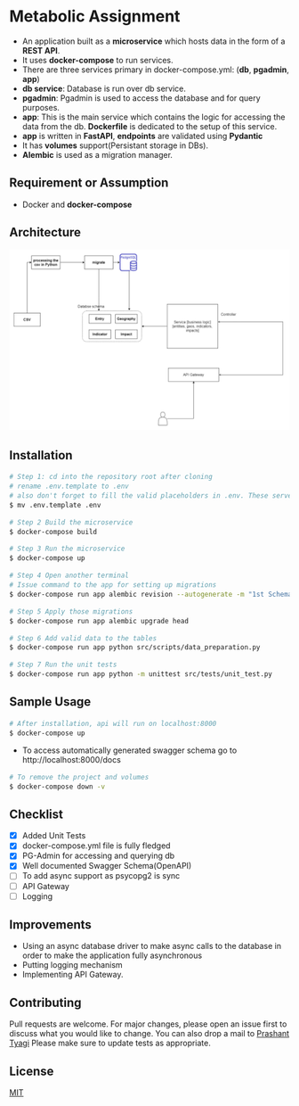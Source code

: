 # Metabolic Assignment

* An application built as a **microservice** which hosts data in the form of a **REST API**.
* It uses **docker-compose** to run services.
* There are three services primary in docker-compose.yml: (**db**, **pgadmin**, **app**)
* **db service**: Database is run over db service.
* **pgadmin**: Pgadmin is used to access the database and for query purposes.
* **app**: This is the main service which contains the logic for accessing the data from the db. **Dockerfile** is dedicated to the setup of this service.
* **app** is written in **FastAPI**, **endpoints** are validated using **Pydantic**
* It has **volumes** support(Persistant storage in DBs).
* **Alembic** is used as a migration manager.

## Requirement or Assumption
* Docker and **docker-compose**
 
## Architecture
 ![pipeline_daltix_cli](architecture/diagram.png)


## Installation

```bash
# Step 1: cd into the repository root after cloning
# rename .env.template to .env
# also don't forget to fill the valid placeholders in .env. These serve as environment variables
$ mv .env.template .env
```
```bash
# Step 2 Build the microservice
$ docker-compose build
```
```bash
# Step 3 Run the microservice
$ docker-compose up
```
```bash
# Step 4 Open another terminal 
# Issue command to the app for setting up migrations
$ docker-compose run app alembic revision --autogenerate -m "1st Schema Migration"
```
```bash
# Step 5 Apply those migrations
$ docker-compose run app alembic upgrade head
```
```bash
# Step 6 Add valid data to the tables 
$ docker-compose run app python src/scripts/data_preparation.py
```
```bash
# Step 7 Run the unit tests
$ docker-compose run app python -m unittest src/tests/unit_test.py
```



## Sample Usage

```bash
# After installation, api will run on localhost:8000
$ docker-compose up
```
* To access automatically generated swagger schema go to http://localhost:8000/docs

```bash
# To remove the project and volumes
$ docker-compose down -v
```

## Checklist
- [x] Added Unit Tests
- [x] docker-compose.yml file is fully fledged
- [x] PG-Admin for accessing and querying db
- [x] Well documented Swagger Schema(OpenAPI)  
- [ ] To add async support as psycopg2 is sync
- [ ] API Gateway
- [ ] Logging

## Improvements
* Using an async database driver to make async calls to the database in order to make the application fully asynchronous
* Putting logging mechanism
* Implementing API Gateway.

## Contributing
Pull requests are welcome. For major changes, please open an issue first to discuss what you would like to change.
You can also drop a mail to [Prashant Tyagi](mailto:tyagi.prashant0099@gmail.com)
Please make sure to update tests as appropriate.

## License
[MIT](https://choosealicense.com/licenses/mit/)
